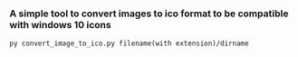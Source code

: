 ### **A simple tool to convert images to ico format to be compatible with windows 10 icons**
```
py convert_image_to_ico.py filename(with extension)/dirname
```
